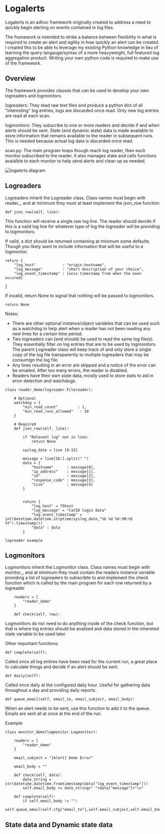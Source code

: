 # Logalerts
Logalerts is an adhoc framework originally created to address a need to quickly begin alerting on events contained in log files. 

The framework is intended to strike a balance between flexibility in what is required to create an alert and agility in how quickly an alert 
can be created. I created this to be able to leverage my existing Python knowledge in lieu of learning the query langauge/syntax of a more 
heavyweight, full featured log aggregation product. Writing your own python code is required to make use of the framework.

## Overview
The framework provides classes that can be used to develop your own logreaders and logmonitors.

logreaders: They read raw text files and produce a python dict of all "interesting" log entries, logs are discarded once read. Only
new log entries are read at each scan.

logmonitors: They subscribe to one or more readers and decide if and when alerts should be sent. State (and dynamic state) data 
is made available to store information that remains available to the reader in subsequent runs. This is needed because actual log
data is discarded once read.

scan.py: The main program loops though reach log reader, then each monitor subscribed to the reader. It also manages state and
calls functions avaialble to each monitor to help send alerts and clean up as needed.

![logalerts diagram](https://user-images.githubusercontent.com/5790350/122435800-ed97f880-cf5d-11eb-9088-a862c244572a.png)

## Logreaders

Logreaders inherit the Logreader class. Class names must begin with reader_, and at minimum they must at least implement the
json_row function

```
def json_row(self, line): 
```

This function will receive a single raw log line. The reader should decide if this is a valid log line for whatever type of log
the logreader will be providing to logmonitors.

If valid, a dict should be returned containing at minimum some defaults. Though you likely want to include information that will be
useful to a logmonitor.

```
return {
    "log_host"            : "origin.hostname",
    "log_message"         : "short description of your choice",
    "log_event_timestamp" : [unix timestamp from when the even occured]

}
```

If invalid, return None to signal that nothing will be passed to logmonitors.
```
return None
```

Notes:
* There are other optional instance/object variables that can be used such as a watchdog to help alert when a reader has not been
reading any new lines for a certain time period.
* Two logreaders can (and should) be used to read the same log file(s). They essentially filter on log entries that are to be used
by logmonitors. The parent Logreader class will keep track of and only store a single copy of the log file transparently to multiple
logreaders that may be consumign the log file.
* Any lines resulting in an error are skipped and a notice of the error can be emailed. After too many errors, the reader is disabled.
* Readers have their own state data, mostly used to store stats to aid in error detection and watchdogs.



```text
class reader_demo(logreader.Filereader):

    # Optional
    watchdog = {
        "min_read_count"         : 1,
        "min_read_runs_allowed"   : 10
    }

    # Required
    def json_row(self, line):

        if "Relevent log" not in line:
            return None

        syslog_date = line [0:15]

        message = line[16:].split(" ")
        data = {
            "hostname"      : message[0],
            "ip_address"    : message[1],
            "id"            : message[2],
            "response_code" : message[3],
            "size"          : message[4]
        }


        return {
            "log_host" = f5host
            "log_message" = "CatID login data"
            "log_event_timestamp" = int(datetime.datetime.strptime(syslog_date,"%b %d %H:%M:%S %Y").timestamp())
            "data" : data
        }

logreader example
```

## Logmonitors

Logmonitors inherit the Logmonitor class. Class names must begin with monitor_, and at minimum they must contain the readers
instance variable providing a list of logreaders to subscribte to and implement the check function which is called by the main
program for each row returned by a logreader

```
    readers = [
        "reader_demo"
    ]

    def check(self, row):
```

Logmonitors do not need to do anything inside of the check function, but that is where log entries should be analized and data
stored in the inhereted state variable to be used later.

Other important functions:

```
def complete(self):
```
Called once all log entires have been read for the current run, a great place to calculate things and decide if an alert should be
sent.


```
def daily(self):
```
Called once daily at the configured daily hour. Useful for gathering data throughout a day and providing daily reports.


```
def queue_email(self, email_to, email_subject, email_body):
```
When an alert needs to be sent, use this function to add it to the queue. Emails are sent all at once at the end of the run.



Example
```
class monitor_demo(logmonitor.Logmonitor):

    readers = [
        "reader_demo"
    ]

    email_subject = "[Alert] Demo Error"

    email_body = ""

    def check(self, data):
        date_string = str(datetime.datetime.fromtimestamp(data["log_event_timestamp"]))
        self.email_body += date_string+" "+data["message"]+"\n"

    def complete(self):
        if self.email_body != "":
            self.queue_email(self.cfg["email_to"],self.email_subject,self.email_body)
```


## State data and Dynamic state data


